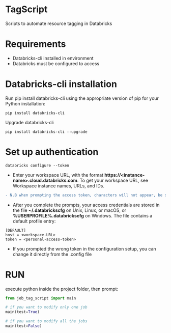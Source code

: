 

# TagScript
Scripts to automate resource tagging in Databricks

# Requirements
- Databricks-cli installed in environment
- Databricks must be configured to access 
 
# Databricks-cli installation
 
 Run pip install databricks-cli using the appropriate version of pip for your Python installation:
 
 ```
 pip install databricks-cli
 ```
 
 Upgrade databricks-cli
```
pip install databricks-cli --upgrade
```

# Set up authentication

```
databricks configure --token
```

- Enter your workspace URL, with the format **https://\<instance-name\>.cloud.databricks.com**. To get your workspace URL, see Workspace instance names, URLs, and IDs.<br>
```diff 
- N.B when prompting the access token, characters will not appear, be sure to paste the token only one time
```

- After you complete the prompts, your access credentials are stored in the file **~/.databrickscfg** on Unix, Linux, or macOS, or **%USERPROFILE%\.databrickscfg** on Windows. The file contains a default profile entry:

```
[DEFAULT]
host = <workspace-URL>
token = <personal-access-token>
```

- If you prompted the wrong token in the configuration setup, you can change it directly from the .config file

# RUN

execute python inside the project folder, then prompt:

```python
from job_tag_script import main

# if you want to modify only one job
main(test=True)

# if you want to modify all the jobs
main(test=False)
```
